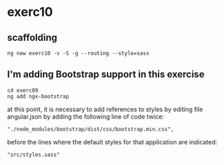 # exerc10

## scaffolding

```shell
ng new exerc10 -v -S -g --routing --style=sass
```

## I'm adding Bootstrap support in this exercise

```shell
cd exerc09
ng add ngx-bootstrap
```

at this point, it is necessary to add references to styles by editing file angular.json by adding the following line of code twice:

```text
"./node_modules/bootstrap/dist/css/bootstrap.min.css",
```

before the lines where the default styles for that application are indicated:

```text
"src/styles.sass"
```
